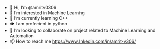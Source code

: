 - 👋 Hi, I’m @amritv0306
- 👀 I’m interested in Machine Learning 
- 🌱 I’m currently learning C++
- 👁️ I am profecient in python
- 💞️ I’m looking to collaborate on project related to Machine Learning and Automation
- 📫 How to reach me https://www.linkedin.com/in/amrit-v306/

<!---
amritv0306/amritv0306 is a ✨ special ✨ repository because its `README.md` (this file) appears on your GitHub profile.
You can click the Preview link to take a look at your changes.
--->
